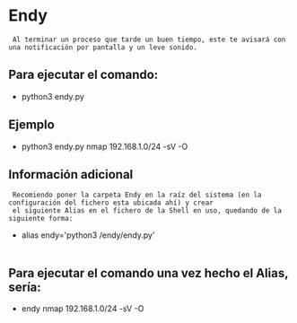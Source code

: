# Endy
     Al terminar un proceso que tarde un buen tiempo, este te avisará con una notificación por pantalla y un leve sonido.

## Para ejecutar el comando:
* python3 endy.py <tarea a realizar>

## Ejemplo
* python3 endy.py nmap 192.168.1.0/24 -sV -O

## Información adicional
     Recomiendo poner la carpeta Endy en la raíz del sistema (en la configuración del fichero esta ubicada ahí) y crear 
     el siguiente Alias en el fichero de la Shell en uso, quedando de la siguiente forma:
 
* alias endy='python3 /endy/endy.py'<br><br>
     
     
     
     

## Para ejecutar el comando una vez hecho el Alias, sería:

     
     
     
     
* endy nmap 192.168.1.0/24 -sV -O
